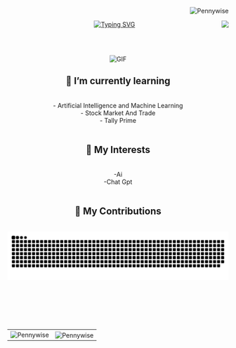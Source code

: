 <p align="right"> <img src="https://komarev.com/ghpvc/?username=Pennywise&label=Profile%20views&color=blueviolet&style=for-the-badge" alt="Pennywise" /> </p>

<img align="right" src="https://visitor-badge.laobi.icu/badge?page_id=salesp07.salesp07" />


<p align="center">
  <a href="https://git.io/typing-svg"><img src="https://readme-typing-svg.demolab.com?font=PlayFair+Display&duration=4000&pause=250&color=FFFFFF&background=186FFF00&random=false&width=435&lines=Hi%2C+I'm+Emonist+%F0%9F%91%8B;A+Discord.py+Developer+%3C%2F%3E;An+Accountant+%F0%9F%8F%A2" alt="Typing SVG" /></a>
</p>


<br><br>

<p align="center">
  <img alt="GIF" src="https://github.com/TheRealPennywise/Profile/blob/Profile/code.gif" width="500px"/>
</p>


<div style="text-align: center;">
  <h2>🌱 I’m currently learning</h2>
  <br/>
  <div style="text-align: center;">
    - Artificial Intelligence and Machine Learning
    <br/>
    - Stock Market And Trade
    <br/>
    - Tally Prime
  </div>
  <br/>
</div>

<div style="text-align: center;">
  <h2>👯 My Interests</h2>
  <br/>
  <div style="text-align: center;">
    -Ai
    <br/>
    -Chat Gpt
  </div>
  <br/>
</div>



<div align="center">
  <h2>🐍 My Contributions</h2>
  <br>
  <img alt="snake eating my contributions" src="https://raw.githubusercontent.com/salesp07/salesp07/output/github-contribution-grid-snake.svg" />
  
  <br/><br/><br/>
</div>

<br />


<table>
  <tr>
    <td><img src="https://github-readme-stats.vercel.app/api?username=Pennywise&theme=blue-green&show_icons=true&include_all_commits=true&count_private=true"  display=block width=100% height=auto alt="Pennywise"></td>
    <td><img align="center" src="https://github-readme-streak-stats.herokuapp.com/?user=Pennywise&theme=blue-green" alt="Pennywise" /></td>
   </tr>
</table>

